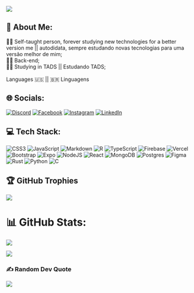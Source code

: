 [![](https://visitcount.itsvg.in/api?id=EduardoMoreaes&icon=5&color=1)](https://visitcount.itsvg.in)

## 💫 About Me:
👨‍🏫    Self-taught person, forever studying new technologies for a better version me || autodidata, sempre estudando novas tecnologias para uma versão melhor de mim;<br>🧑‍💻    Back-end;<br>👨‍🎓    Studying in TADS || Estudando TADS;<br>
<br>
Languages 🇺🇸 || 🇧🇷 Linguagens

## 🌐 Socials:
[![Discord](https://img.shields.io/badge/Discord-%237289DA.svg?logo=discord&logoColor=white)](htttps://discord.gg/BloodThrinisty#8472) [![Facebook](https://img.shields.io/badge/Facebook-%231877F2.svg?logo=Facebook&logoColor=white)](https://facebook.com/profile.php?id=100072420644505) [![Instagram](https://img.shields.io/badge/Instagram-%23E4405F.svg?logo=Instagram&logoColor=white)](https://instagram.com/eduardo_._moraes) [![LinkedIn](https://img.shields.io/badge/LinkedIn-%230077B5.svg?logo=linkedin&logoColor=white)](https://linkedin.com/in/eduardo-lopes-de-moraes-a572541bb) 


## 💻 Tech Stack:
![CSS3](https://img.shields.io/badge/css3-%231572B6.svg?style=plastic&logo=css3&logoColor=white) 
![JavaScript](https://img.shields.io/badge/javascript-%23323330.svg?style=plastic&logo=javascript&logoColor=%23F7DF1E) 
![Markdown](https://img.shields.io/badge/markdown-%23000000.svg?style=plastic&logo=markdown&logoColor=white) 
![R](https://img.shields.io/badge/r-%23276DC3.svg?style=plastic&logo=r&logoColor=white) 
![TypeScript](https://img.shields.io/badge/typescript-%23007ACC.svg?style=plastic&logo=typescript&logoColor=white) 
![Firebase](https://img.shields.io/badge/firebase-%23039BE5.svg?style=plastic&logo=firebase) 
![Vercel](https://img.shields.io/badge/vercel-%23000000.svg?style=plastic&logo=vercel&logoColor=white) 
![Bootstrap](https://img.shields.io/badge/bootstrap-%23563D7C.svg?style=plastic&logo=bootstrap&logoColor=white) 
![Expo](https://img.shields.io/badge/expo-1C1E24?style=plastic&logo=expo&logoColor=#D04A37) 
![NodeJS](https://img.shields.io/badge/node.js-6DA55F?style=plastic&logo=node.js&logoColor=white)
![React](https://img.shields.io/badge/react-%2320232a.svg?style=plastic&logo=react&logoColor=%2361DAFB) 
![MongoDB](https://img.shields.io/badge/MongoDB-%234ea94b.svg?style=plastic&logo=mongodb&logoColor=white) 
![Postgres](https://img.shields.io/badge/postgres-%23316192.svg?style=plastic&logo=postgresql&logoColor=white) 
![Figma](https://img.shields.io/badge/figma-%23F24E1E.svg?style=plastic&logo=figma&logoColor=white) 
![Rust](https://img.shields.io/badge/rust-%23DEA584.svg?style=plastic&logo=rust&logoColor=white)
![Python](https://img.shields.io/badge/python-%233776AB.svg?style=plastic&logo=python&logoColor=white)
![C](https://img.shields.io/badge/c-%2300599C.svg?style=plastic&logo=c&logoColor=white)

## 🏆 GitHub Trophies
![](https://github-profile-trophy.vercel.app/?username=EduLMoraes&theme=juicyfresh&no-frame=true&no-bg=false&margin-w=4)


# 📊 GitHub Stats:
![](https://github-readme-streak-stats.herokuapp.com/?user=EduLMoraes&theme=shades-of-purple&hide_border=true)

![](https://github-readme-stats.vercel.app/api/top-langs/?username=EduLMoraes&hide=css,scss,html,tcl,cython,tex&theme=tokyonight&include_all_commits=true&count_private=true)

### ✍️ Random Dev Quote
![](https://quotes-github-readme.vercel.app/api?type=horizontal&theme=radical)
